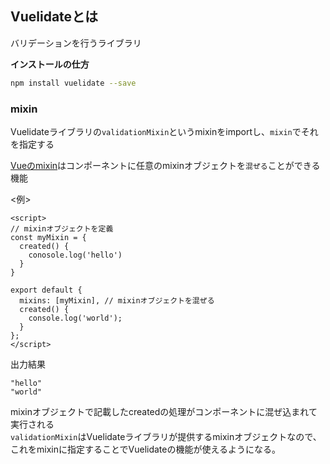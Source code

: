 ## Vuelidateとは
バリデーションを行うライブラリ  

**インストールの仕方**
```sh
npm install vuelidate --save
```
### mixin
Vuelidateライブラリの`validationMixin`というmixinをimportし、`mixin`でそれを指定する

[Vueのmixin](https://jp.vuejs.org/v2/guide/mixins.html)はコンポーネントに任意のmixinオブジェクトを`混ぜる`ことができる機能

<例>
```vue
<script>
// mixinオブジェクトを定義
const myMixin = {
  created() {
    conosole.log('hello')
  }
}

export default {
  mixins: [myMixin], // mixinオブジェクトを混ぜる
  created() {
    console.log('world');
  }
};
</script>
```

出力結果
```
"hello"
"world"
```

mixinオブジェクトで記載したcreatedの処理がコンポーネントに混ぜ込まれて実行される  
`validationMixin`はVuelidateライブラリが提供するmixinオブジェクトなので、これをmixinに指定することでVuelidateの機能が使えるようになる。
